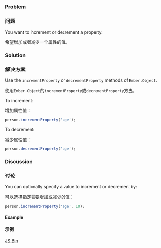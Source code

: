 ### Problem

### 问题

You want to increment or decrement a property.

希望增加或者减少一个属性的值。

### Solution

### 解决方案

Use the `incrementProperty` or `decrementProperty` methods of `Ember.Object`.

使用`Ember.Object`的`incrementProperty`或`decrementProperty`方法。

To increment:

增加属性值：

```js
person.incrementProperty('age');
```

To decrement:

减少属性值：

```js
person.decrementProperty('age');
```

### Discussion

### 讨论

You can optionally specify a value to increment or decrement by:

可以选择指定需要增加或减少的值：

```js
person.incrementProperty('age', 10);
```

#### Example

#### 示例

<a class="jsbin-embed" href="http://emberjs.jsbin.com/aTipaQO/2/edit?js,output">JS Bin</a>
